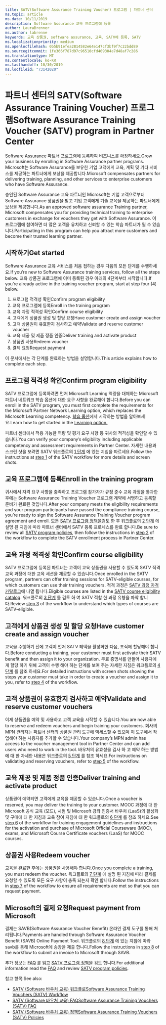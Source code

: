 ```yaml
---
title: SATV(Software Assurance Training Voucher) 프로그램 | 파트너 센터
ms.topic: article
ms.date: 10/11/2019
description: Software Assurance 교육 프로그램에 등록
author: LauraBrenner
ms.author: labrenne
keywords: 교육 상품권, software assurance, 교육, SATV에 등록, SATV
ms.localizationpriority: medium
ms.openlocfilehash: 0b5b91efea2814582e64e147cf3bf9f7c22bdd89
ms.sourcegitcommit: 1fe366f787d97c96510cfd409304e7d48af7c286
ms.translationtype: MT
ms.contentlocale: ko-KR
ms.lasthandoff: 10/30/2019
ms.locfileid: "73142020"
---
```

# <a name="software-assurance-training-voucher-satv-program-in-partner-center"></a><span data-ttu-id="dc2c7-104">파트너 센터의 SATV(Software Assurance Training Voucher) 프로그램</span><span class="sxs-lookup"><span data-stu-id="dc2c7-104">Software Assurance Training Voucher (SATV) program in Partner Center</span></span>

<span data-ttu-id="dc2c7-105">Software Assurance 파트너 프로그램에 등록하여 비즈니스를 확장하세요.</span><span class="sxs-lookup"><span data-stu-id="dc2c7-105">Grow your business by enrolling in Software Assurance partner programs.</span></span> <span data-ttu-id="dc2c7-106">Microsoft는 Software Assurance를 보유한 기업 고객에게 교육, 계획 및 기타 서비스를 제공하는 파트너에게 보상을 제공합니다.</span><span class="sxs-lookup"><span data-stu-id="dc2c7-106">Microsoft compensates partners for delivering training, planning, and other services to enterprise customers who have Software Assurance.</span></span> 

<span data-ttu-id="dc2c7-107">승인된 Software Assurance 교육 파트너인 Microsoft는 기업 고객으로부터 Software Assurance 상품권을 받고 기업 고객에게 기술 교육을 제공하는 파트너에게 보상을 제공합니다.</span><span class="sxs-lookup"><span data-stu-id="dc2c7-107">As an approved software assurance Training partner, Microsoft compensates you for providing technical training to enterprise customers in exchange for vouchers they get with Software Assurance.</span></span> <span data-ttu-id="dc2c7-108">이 프로그램에 참여하면 더 많은 고객을 유치하고 신뢰할 수 있는 학습 파트너가 될 수 있습니다.</span><span class="sxs-lookup"><span data-stu-id="dc2c7-108">Participating in this program can help you attract more customers and become their trusted learning partner.</span></span>

## <a name="get-started"></a><span data-ttu-id="dc2c7-109">시작하기</span><span class="sxs-lookup"><span data-stu-id="dc2c7-109">Get started</span></span>

<span data-ttu-id="dc2c7-110">Software Assurance 교육 서비스를 처음 접하는 경우 다음의 모든 단계를 수행하세요.</span><span class="sxs-lookup"><span data-stu-id="dc2c7-110">If you’re new to Software Assurance training services, follow all the steps below.</span></span> <span data-ttu-id="dc2c7-111">교육 상품권 프로그램에 이미 등록된 경우 아래의 4단계부터 시작합니다.</span><span class="sxs-lookup"><span data-stu-id="dc2c7-111">If you’re already active in the training voucher program, start at step four (4) below.</span></span> 

1. <span data-ttu-id="dc2c7-112">프로그램 적격성 확인</span><span class="sxs-lookup"><span data-stu-id="dc2c7-112">Confirm program eligibility</span></span>
2. <span data-ttu-id="dc2c7-113">교육 프로그램에 등록</span><span class="sxs-lookup"><span data-stu-id="dc2c7-113">Enroll in the training program</span></span>
3. <span data-ttu-id="dc2c7-114">교육 과정 적격성 확인</span><span class="sxs-lookup"><span data-stu-id="dc2c7-114">Confirm course eligibility</span></span>
4. <span data-ttu-id="dc2c7-115">고객에게 상품권 생성 및 할당 요청</span><span class="sxs-lookup"><span data-stu-id="dc2c7-115">Have customer create and assign voucher</span></span>
5. <span data-ttu-id="dc2c7-116">고객 상품권이 유효한지 검사하고 예약</span><span class="sxs-lookup"><span data-stu-id="dc2c7-116">Validate and reserve customer voucher</span></span>
6. <span data-ttu-id="dc2c7-117">교육 제공 및 제품 정품 인증</span><span class="sxs-lookup"><span data-stu-id="dc2c7-117">Deliver training and activate product</span></span>
7. <span data-ttu-id="dc2c7-118">상품권 사용</span><span class="sxs-lookup"><span data-stu-id="dc2c7-118">Redeem voucher</span></span>
8. <span data-ttu-id="dc2c7-119">결제 요청</span><span class="sxs-lookup"><span data-stu-id="dc2c7-119">Request payment</span></span>

<span data-ttu-id="dc2c7-120">이 문서에서는 각 단계를 완료하는 방법을 설명합니다.</span><span class="sxs-lookup"><span data-stu-id="dc2c7-120">This article explains how to complete each step.</span></span>

## <a name="confirm-program-eligibility"></a><span data-ttu-id="dc2c7-121">프로그램 적격성 확인</span><span class="sxs-lookup"><span data-stu-id="dc2c7-121">Confirm program eligibility</span></span>

<span data-ttu-id="dc2c7-122">SATV 프로그램에 등록하려면 먼저 Microsoft Learning 역량을 대체하는 Microsoft 파트너 네트워크 학습 옵션에 대한 요구 사항을 완료해야 합니다.</span><span class="sxs-lookup"><span data-stu-id="dc2c7-122">Before you can enroll in the SATV program, you must first complete the requirements for the Microsoft Partner Network Learning option, which replaces the Microsoft Learning competency.</span></span> <span data-ttu-id="dc2c7-123">[학습 옵션](https://partner.microsoft.com/membership/learning-partners)에서 시작하는 방법을 알아보세요.</span><span class="sxs-lookup"><span data-stu-id="dc2c7-123">Learn how to get started in the [Learning option.](https://partner.microsoft.com/membership/learning-partners)</span></span>

<span data-ttu-id="dc2c7-124">파트너 센터에서 적용 가능한 역량 및 평가 요구 사항 등 귀사의 적격성을 확인할 수 있습니다.</span><span class="sxs-lookup"><span data-stu-id="dc2c7-124">You can verify your company’s eligibility including applicable competency and assessment requirements in Partner Center.</span></span> <span data-ttu-id="dc2c7-125">자세한 내용과 스크린 샷을 보려면 SATV 워크플로의 [1 단계](https://query.prod.cms.rt.microsoft.com/cms/api/am/binary/RE3krfK) 에 있는 지침을 따르세요.</span><span class="sxs-lookup"><span data-stu-id="dc2c7-125">Follow the instructions at [step 1](https://query.prod.cms.rt.microsoft.com/cms/api/am/binary/RE3krfK) of the SATV workflow for more details and screen shots.</span></span>

## <a name="enroll-in-the-training-program"></a><span data-ttu-id="dc2c7-126">교육 프로그램에 등록</span><span class="sxs-lookup"><span data-stu-id="dc2c7-126">Enroll in the training program</span></span>

<span data-ttu-id="dc2c7-127">귀사에서 자격 요구 사항을 충족하고 프로그램 참가자가 규정 준수 교육 과정을 통과한 후에는 Software Assurance Training Voucher 프로그램 계약에 서명하고 등록할 준비가 완료된 것입니다.</span><span class="sxs-lookup"><span data-stu-id="dc2c7-127">After your company meets the eligibility requirements and your program participants have passed the compliance training course, you’re ready to sign the Software Assurance Training Voucher program agreement and enroll.</span></span> <span data-ttu-id="dc2c7-128">모든 [SATV 프로그램 정책을](https://query.prod.cms.rt.microsoft.com/cms/api/am/binary/RE3koEP)검토 한 후 워크플로의 [2 단계](https://query.prod.cms.rt.microsoft.com/cms/api/am/binary/RE3krfK) 에 설명 된 지침에 따라 파트너 센터에서 SATV 등록 프로세스를 완료 합니다.</span><span class="sxs-lookup"><span data-stu-id="dc2c7-128">Be sure to review all [SATV program policies](https://query.prod.cms.rt.microsoft.com/cms/api/am/binary/RE3koEP), then follow the instructions in [step 2](https://query.prod.cms.rt.microsoft.com/cms/api/am/binary/RE3krfK) of the workflow to complete the SATV enrollment process in Partner Center.</span></span>   


## <a name="confirm-course-eligibility"></a><span data-ttu-id="dc2c7-129">교육 과정 적격성 확인</span><span class="sxs-lookup"><span data-stu-id="dc2c7-129">Confirm course eligibility</span></span>
<span data-ttu-id="dc2c7-130">SATV 프로그램에 등록된 파트너는 고객이 교육 상품권을 사용할 수 있도록 SATV 적격 교육 과정에 대한 교육 세션을 제공할 수 있습니다.</span><span class="sxs-lookup"><span data-stu-id="dc2c7-130">Once enrolled in the SATV program, partners can offer training sessions for SATV-eligible courses, for which customers can use their training vouchers.</span></span> <span data-ttu-id="dc2c7-131">적격 과정은 [SATV 과정 자격 카탈로그](http://savl-catalog.microsoft.com/)에 나열 됩니다.</span><span class="sxs-lookup"><span data-stu-id="dc2c7-131">Eligible courses are listed in the [SATV course eligibility catalog](http://savl-catalog.microsoft.com/).</span></span> <span data-ttu-id="dc2c7-132">워크플로의 [3 단계](https://query.prod.cms.rt.microsoft.com/cms/api/am/binary/RE3krfK) 를 검토 하 여 SATV 적합 한 과정 유형을 파악 합니다.</span><span class="sxs-lookup"><span data-stu-id="dc2c7-132">Review [step 3](https://query.prod.cms.rt.microsoft.com/cms/api/am/binary/RE3krfK) of the workflow to understand which types of courses are SATV-eligible.</span></span>

## <a name="have-customer-create-and-assign-voucher"></a><span data-ttu-id="dc2c7-133">고객에게 상품권 생성 및 할당 요청</span><span class="sxs-lookup"><span data-stu-id="dc2c7-133">Have customer create and assign voucher</span></span>

<span data-ttu-id="dc2c7-134">교육을 수행하기 전에 고객이 먼저 SATV 혜택을 활성화한 다음, 조직에 할당해야 합니다.</span><span class="sxs-lookup"><span data-stu-id="dc2c7-134">Before conducting a training, your customer must first activate their SATV benefit and then assign it to your organization.</span></span> <span data-ttu-id="dc2c7-135">무료 증명서를 만들어 사용자에 게 할당 하기 위해 고객이 수행 해야 하는 단계를 보여 주는 자세한 지침은 워크플로의 [4 단계](https://query.prod.cms.rt.microsoft.com/cms/api/am/binary/RE3krfK) 를 참조 하세요.</span><span class="sxs-lookup"><span data-stu-id="dc2c7-135">For detailed instructions with screen shots showing the steps your customer must take in order to create a voucher and assign it to you, refer to [step 4](https://query.prod.cms.rt.microsoft.com/cms/api/am/binary/RE3krfK) of the workflow.</span></span>

## <a name="validate-and-reserve-customer-vouchers"></a><span data-ttu-id="dc2c7-136">고객 상품권이 유효한지 검사하고 예약</span><span class="sxs-lookup"><span data-stu-id="dc2c7-136">Validate and reserve customer vouchers</span></span>

<span data-ttu-id="dc2c7-137">이제 상품권을 예약 및 사용하고 고객 교육을 시작할 수 있습니다.</span><span class="sxs-lookup"><span data-stu-id="dc2c7-137">You are now able to reserve and redeem vouchers and begin training your customers.</span></span> <span data-ttu-id="dc2c7-138">회사의 MPN 관리자는 파트너 센터의 상품권 관리 도구에 액세스할 수 있으며 이 도구에서 작업해야 하는 사용자를 추가할 수 있습니다.</span><span class="sxs-lookup"><span data-stu-id="dc2c7-138">Your company’s MPN admin has access to the voucher management tool in Partner Center and can add users who need to work in the tool.</span></span> <span data-ttu-id="dc2c7-139">바우처의 유효성을 검사 하 고 예약 하는 방법에 대 한 자세한 내용은 워크플로의 [5 단계](https://query.prod.cms.rt.microsoft.com/cms/api/am/binary/RE3krfK) 를 참조 하세요.</span><span class="sxs-lookup"><span data-stu-id="dc2c7-139">For instructions on validating and reserving vouchers, refer to [step 5](https://query.prod.cms.rt.microsoft.com/cms/api/am/binary/RE3krfK) of the workflow.</span></span>

## <a name="deliver-training-and-activate-product"></a><span data-ttu-id="dc2c7-140">교육 제공 및 제품 정품 인증</span><span class="sxs-lookup"><span data-stu-id="dc2c7-140">Deliver training and activate product</span></span>

<span data-ttu-id="dc2c7-141">상품권이 예약되면 고객에게 교육을 제공할 수 있습니다.</span><span class="sxs-lookup"><span data-stu-id="dc2c7-141">Once a voucher is reserved, you may deliver the training to your customer.</span></span> <span data-ttu-id="dc2c7-142">MOOC 과정에 대 한 Microsoft 공식 교육 (모드), 시험 및 Microsoft 강좌 인증서 바우처 (LaaS)의 활성화 및 구매에 대 한 지침과 교육 참여 지침에 대 한 워크플로의 [6 단계](https://query.prod.cms.rt.microsoft.com/cms/api/am/binary/RE3krfK) 를 참조 하세요.</span><span class="sxs-lookup"><span data-stu-id="dc2c7-142">See [step 6](https://query.prod.cms.rt.microsoft.com/cms/api/am/binary/RE3krfK) of the workflow for training engagement guidelines and instructions for the activation and purchase of Microsoft Official Courseware (MOC), exams, and Microsoft Course Certificate vouchers (LaaS) for MOOC courses.</span></span>

## <a name="redeem-voucher"></a><span data-ttu-id="dc2c7-143">상품권 사용</span><span class="sxs-lookup"><span data-stu-id="dc2c7-143">Redeem voucher</span></span>

<span data-ttu-id="dc2c7-144">교육을 완료한 후에는 상품권을 사용해야 합니다.</span><span class="sxs-lookup"><span data-stu-id="dc2c7-144">Once you complete a training, you must redeem the voucher.</span></span> <span data-ttu-id="dc2c7-145">워크플로의 [7 단계](https://query.prod.cms.rt.microsoft.com/cms/api/am/binary/RE3krfK) 에 설명 된 지침에 따라 결제를 요청할 수 있도록 모든 요구 사항이 충족 되는지 확인 합니다.</span><span class="sxs-lookup"><span data-stu-id="dc2c7-145">Follow the instructions in [step 7](https://query.prod.cms.rt.microsoft.com/cms/api/am/binary/RE3krfK) of the workflow to ensure all requirements are met so that you can request payment.</span></span> 


## <a name="request-payment-from-microsoft"></a><span data-ttu-id="dc2c7-146">Microsoft의 결제 요청</span><span class="sxs-lookup"><span data-stu-id="dc2c7-146">Request payment from Microsoft</span></span>

<span data-ttu-id="dc2c7-147">결제는 SAVB(Software Assurance Voucher Benefit) 온라인 결제 도구를 통해 처리됩니다.</span><span class="sxs-lookup"><span data-stu-id="dc2c7-147">Payments are handled through Software Assurance Voucher Benefit (SAVB) Online Payment Tool.</span></span> <span data-ttu-id="dc2c7-148">워크플로의 [8 단계](https://query.prod.cms.rt.microsoft.com/cms/api/am/binary/RE3krfK) 에 있는 지침에 따라 savb를 통해 Microsoft에 송장을 제출 합니다.</span><span class="sxs-lookup"><span data-stu-id="dc2c7-148">Follow the instructions in [step 8](https://query.prod.cms.rt.microsoft.com/cms/api/am/binary/RE3krfK) of the workflow to submit an invoice to Microsoft through SAVB.</span></span> 

<span data-ttu-id="dc2c7-149">추가 정보는 [FAQ](https://query.prod.cms.rt.microsoft.com/cms/api/am/binary/RE3kz5o) 를 읽고 [SATV 프로그램 정책](https://query.prod.cms.rt.microsoft.com/cms/api/am/binary/RE3koEP)을 검토 합니다.</span><span class="sxs-lookup"><span data-stu-id="dc2c7-149">For additional information read the [FAQ](https://query.prod.cms.rt.microsoft.com/cms/api/am/binary/RE3kz5o) and review [SATV program policies](https://query.prod.cms.rt.microsoft.com/cms/api/am/binary/RE3koEP).</span></span>

<span data-ttu-id="dc2c7-150">참고 항목:</span><span class="sxs-lookup"><span data-stu-id="dc2c7-150">See also:</span></span>

- [<span data-ttu-id="dc2c7-151">SATV (Software 바우처 교육) 워크플로</span><span class="sxs-lookup"><span data-stu-id="dc2c7-151">Software Assurance Training Vouchers (SATV) Workflow</span></span>](https://query.prod.cms.rt.microsoft.com/cms/api/am/binary/RE3krfK)
- [<span data-ttu-id="dc2c7-152">SATV (Software 바우처 교육) FAQ</span><span class="sxs-lookup"><span data-stu-id="dc2c7-152">Software Assurance Training Vouchers (SATV) FAQ</span></span>](https://query.prod.cms.rt.microsoft.com/cms/api/am/binary/RE3kz5o)
- [<span data-ttu-id="dc2c7-153">SATV (Software 바우처 교육) 정책</span><span class="sxs-lookup"><span data-stu-id="dc2c7-153">Software Assurance Training Vouchers (SATV) Policies</span></span>](https://query.prod.cms.rt.microsoft.com/cms/api/am/binary/RE3koEP)